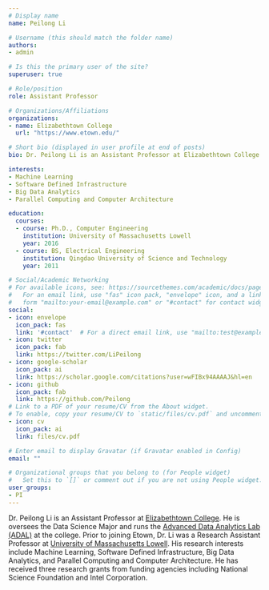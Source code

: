 ```yaml
---
# Display name
name: Peilong Li

# Username (this should match the folder name)
authors:
- admin

# Is this the primary user of the site?
superuser: true

# Role/position
role: Assistant Professor

# Organizations/Affiliations
organizations:
- name: Elizabethtown College
  url: "https://www.etown.edu/"

# Short bio (displayed in user profile at end of posts)
bio: Dr. Peilong Li is an Assistant Professor at Elizabethtown College.

interests:
- Machine Learning
- Software Defined Infrastructure
- Big Data Analytics
- Parallel Computing and Computer Architecture

education:
  courses:
  - course: Ph.D., Computer Engineering
    institution: University of Massachusetts Lowell
    year: 2016
  - course: BS, Electrical Engineering
    institution: Qingdao University of Science and Technology
    year: 2011

# Social/Academic Networking
# For available icons, see: https://sourcethemes.com/academic/docs/page-builder/#icons
#   For an email link, use "fas" icon pack, "envelope" icon, and a link in the
#   form "mailto:your-email@example.com" or "#contact" for contact widget.
social:
- icon: envelope
  icon_pack: fas
  link: '#contact'  # For a direct email link, use "mailto:test@example.org".
- icon: twitter
  icon_pack: fab
  link: https://twitter.com/LiPeilong
- icon: google-scholar
  icon_pack: ai
  link: https://scholar.google.com/citations?user=wFIBx94AAAAJ&hl=en
- icon: github
  icon_pack: fab
  link: https://github.com/Peilong
# Link to a PDF of your resume/CV from the About widget.
# To enable, copy your resume/CV to `static/files/cv.pdf` and uncomment the lines below.
- icon: cv
  icon_pack: ai
  link: files/cv.pdf

# Enter email to display Gravatar (if Gravatar enabled in Config)
email: ""

# Organizational groups that you belong to (for People widget)
#   Set this to `[]` or comment out if you are not using People widget.
user_groups:
- PI
---
```


Dr. Peilong Li is an Assistant Professor at [Elizabethtown College](https://www.etown.edu/). He is oversees the Data Science Major and runs the [Advanced Data Analytics Lab (ADAL)](https://bluejayadal.github.io/) at the college. Prior to joining Etown, Dr. Li was a Research Assistant Professor at [University of Massachusetts Lowell](https://www.uml.edu/). His research interests include Machine Learning, Software Defined Infrastructure, Big Data Analytics, and Parallel Computing and Computer Architecture. He has received three research grants from funding agencies including National Science Foundation and Intel Corporation.
